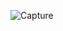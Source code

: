 ![Capture](https://user-images.githubusercontent.com/28908397/58640669-3c847e00-8302-11e9-9d03-e1a2cce0ab47.JPG)

